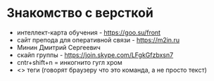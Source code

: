 # Знакомство с версткой
  - интеллект-карта обучения - https://goo.su/front
  - сайт препода для оперативной связи - https://m2in.ru
  - Минин Дмитрий Сергеевич
  - скайп группы - https://join.skype.com/LFgkGfzbxsn7
  - cntr+shift+n = инкогнито гугл хром
  - <> теги (говорят браузеру что это команда, а не просто текст)
